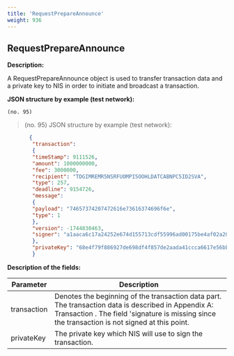 ```yaml
---
title: 'RequestPrepareAnnounce'
weight: 936
---
```


 
## RequestPrepareAnnounce 
**Description:**
 
A RequestPrepareAnnounce object is used to transfer transaction data and a private key to NIS in order to initiate and broadcast a transaction.

 
**JSON structure by example (test network):**

`(no. 95) `

>    (no. 95) JSON structure by example (test network):

 
```json
       {
        "transaction":
        {
        "timeStamp": 9111526,
        "amount": 1000000000,
        "fee": 3000000,
        "recipient": "TDGIMREMR5NSRFUOMPI5OOHLDATCABNPC5ID2SVA",
        "type": 257,
        "deadline": 9154726,
        "message":
        {
        "payload": "74657374207472616e73616374696f6e",
        "type": 1
        },
        "version": -1744830463,
        "signer": "a1aaca6c17a24252e674d155713cdf55996ad00175be4af02a20c67b59f9fe8a"
        },
        "privateKey": "68e4f79f886927de698df4f857de2aada41ccca6617e56bb0d61623b35b08cc0"
        }
``` 
**Description of the fields:**
 

| Parameter | Description |
|------|------|
| transaction | Denotes the beginning of the transaction data part. The transaction data is described in Appendix A: Transaction . The field 'signature is missing since the transaction is not signed at this point.  |
| privateKey | The private key which NIS will use to sign the transaction. |

 
